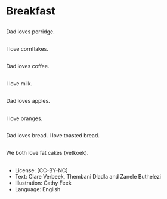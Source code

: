 # Breakfast

##
Dad loves porridge.

##
I love cornflakes.

##
Dad loves coffee.

##
I love milk.

##
Dad loves apples.

##
I love oranges.

##
Dad loves bread.
I love toasted bread.

##
We both love fat cakes
(vetkoek).

##
* License: [CC-BY-NC]
* Text: Clare Verbeek, Thembani Dladla and Zanele Buthelezi
* Illustration: Cathy Feek
* Language: English
